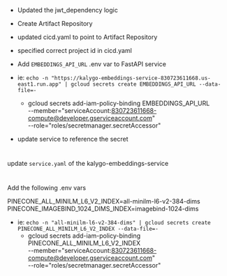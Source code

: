 - Updated the jwt_dependency logic
- Create Artifact Repository
- updated cicd.yaml to point to Artifact Repository
- specified correct project id in cicd.yaml
- Add `EMBEDDINGS_API_URL` .env var to FastAPI service

- ie: `echo -n "https://kalygo-embeddings-service-830723611668.us-east1.run.app" | gcloud secrets create EMBEDDINGS_API_URL --data-file=-`
  - gcloud secrets add-iam-policy-binding EMBEDDINGS_API_URL \
  --member="serviceAccount:830723611668-compute@developer.gserviceaccount.com" \
  --role="roles/secretmanager.secretAccessor"

- update service to reference the secret

#

update `service.yaml` of the kalygo-embeddings-service

#

Add the following .env vars

PINECONE_ALL_MINILM_L6_V2_INDEX=all-minilm-l6-v2-384-dims
PINECONE_IMAGEBIND_1024_DIMS_INDEX=imagebind-1024-dims

- ie: `echo -n "all-minilm-l6-v2-384-dims" | gcloud secrets create PINECONE_ALL_MINILM_L6_V2_INDEX --data-file=-`
  - gcloud secrets add-iam-policy-binding PINECONE_ALL_MINILM_L6_V2_INDEX \
  --member="serviceAccount:830723611668-compute@developer.gserviceaccount.com" \
  --role="roles/secretmanager.secretAccessor"